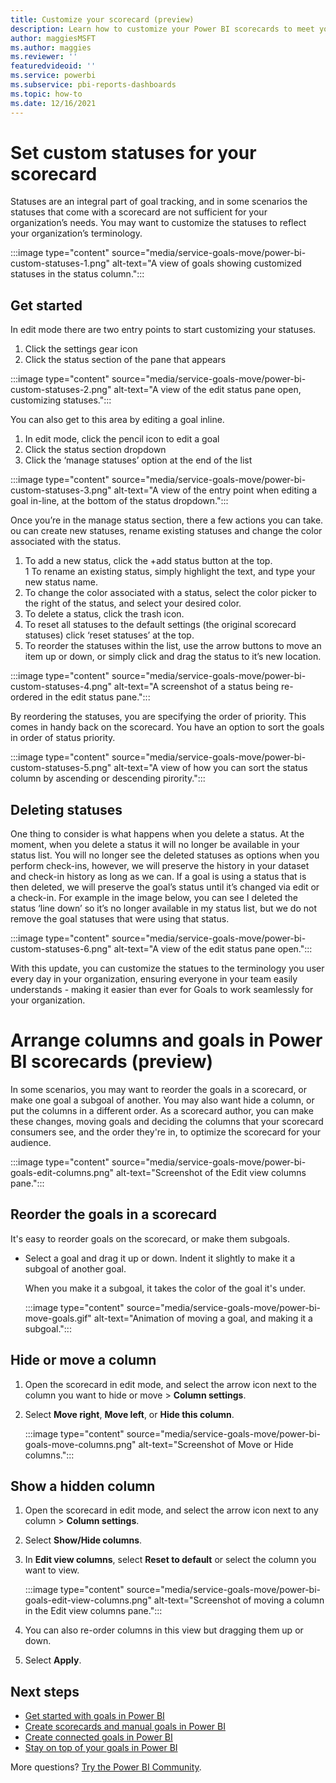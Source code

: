 ```yaml
---
title: Customize your scorecard (preview)
description: Learn how to customize your Power BI scorecards to meet your teams' needs.
author: maggiesMSFT
ms.author: maggies
ms.reviewer: ''
featuredvideoid: ''
ms.service: powerbi
ms.subservice: pbi-reports-dashboards
ms.topic: how-to
ms.date: 12/16/2021
---
```

# Set custom statuses for your scorecard

Statuses are an integral part of goal tracking, and in some scenarios the statuses that come with a scorecard are not sufficient for your organization’s needs.  You may want to customize the statuses to reflect your organization’s terminology. 

:::image type="content" source="media/service-goals-move/power-bi-custom-statuses-1.png" alt-text="A view of goals showing customized statuses in the status column.":::

## Get started

In edit mode there are two entry points to start customizing your statuses.  

1.	Click the settings gear icon
1.	Click the status section of the pane that appears

:::image type="content" source="media/service-goals-move/power-bi-custom-statuses-2.png" alt-text="A view of the edit status pane open, customizing statuses.":::

You can also get to this area by editing a goal inline.

1.	In edit mode, click the pencil icon to edit a goal
1.	Click the status section dropdown
1.	Click the ‘manage statuses’ option at the end of the list

:::image type="content" source="media/service-goals-move/power-bi-custom-statuses-3.png" alt-text="A view of the entry point when editing a goal in-line, at the bottom of the status dropdown.":::

Once you’re in the manage status section, there a few actions you can take.  ou can create new statuses, rename existing statuses and change the color associated with the status.  

1.	To add a new status, click the +add status button at the top.  
1	To rename an existing status, simply highlight the text, and type your new status name.
1.	To change the color associated with a status, select the color picker to the right of the status, and select your desired color.
1.	To delete a status, click the trash icon.
1.	To reset all statuses to the default settings (the original scorecard statuses) click ‘reset statuses’ at the top.
1.	To reorder the statuses within the list, use the arrow buttons to move an item up or down, or simply click and drag the status to it’s new location. 

:::image type="content" source="media/service-goals-move/power-bi-custom-statuses-4.png" alt-text="A screenshot of a status being re-ordered in the edit status pane.":::

By reordering the statuses, you are specifying the order of priority.  This comes in handy back on the scorecard.  You have an option to sort the goals in order of status priority.

:::image type="content" source="media/service-goals-move/power-bi-custom-statuses-5.png" alt-text="A view of how you can sort the status column by ascending or descending pirority.":::

## Deleting statuses

One thing to consider is what happens when you delete a status.  At the moment, when you delete a status it will no longer be available in your status list.  You will no longer see the deleted statuses as options when you perform check-ins, however, we will preserve the history in your dataset and check-in history as long as we can.
If a goal is using a status that is then deleted, we will preserve the goal’s status until it’s changed via edit or a check-in.  For example in the image below, you can see I deleted the status ‘line down’ so it’s no longer available in my status list, but we do not remove the goal statuses that were using that status.

:::image type="content" source="media/service-goals-move/power-bi-custom-statuses-6.png" alt-text="A view of the edit status pane open.":::

With this update, you can customize the statues to the terminology you user every day in your organization, ensuring everyone in your team easily understands - making it easier than ever for Goals to work seamlessly for your organization.


# Arrange columns and goals in Power BI scorecards (preview)

In some scenarios, you may want to reorder the goals in a scorecard, or make one goal a subgoal of another. You may also want hide a column, or put the columns in a different order. As a scorecard author, you can make these changes, moving goals and deciding the columns that your scorecard consumers see, and the order they're in, to optimize the scorecard for your audience.

:::image type="content" source="media/service-goals-move/power-bi-goals-edit-columns.png" alt-text="Screenshot of the Edit view columns pane.":::


## Reorder the goals in a scorecard

It's easy to reorder goals on the scorecard, or make them subgoals.

- Select a goal and drag it up or down. Indent it slightly to make it a subgoal of another goal. 

    When you make it a subgoal, it takes the color of the goal it's under.

    :::image type="content" source="media/service-goals-move/power-bi-move-goals.gif" alt-text="Animation of moving a goal, and making it a subgoal.":::

## Hide or move a column

1. Open the scorecard in edit mode, and select the arrow icon next to the column you want to hide or move > **Column settings**.
1. Select **Move right**, **Move left**, or **Hide this column**.

    :::image type="content" source="media/service-goals-move/power-bi-goals-move-columns.png" alt-text="Screenshot of Move or Hide columns.":::

## Show a hidden column

1. Open the scorecard in edit mode, and select the arrow icon next to any column > **Column settings**.
1. Select **Show/Hide columns**.
1. In **Edit view columns**, select **Reset to default** or select the column you want to view. 

    :::image type="content" source="media/service-goals-move/power-bi-goals-edit-view-columns.png" alt-text="Screenshot of moving a column in the Edit view columns pane.":::

1. You can also re-order columns in this view but dragging them up or down.
1. Select **Apply**.

## Next steps

- [Get started with goals in Power BI](service-goals-introduction.md)
- [Create scorecards and manual goals in Power BI](service-goals-create.md)
- [Create connected goals in Power BI](service-goals-create-connected.md)
- [Stay on top of your goals in Power BI](service-goals-check-in.md)

More questions? [Try the Power BI Community](https://community.powerbi.com/).
